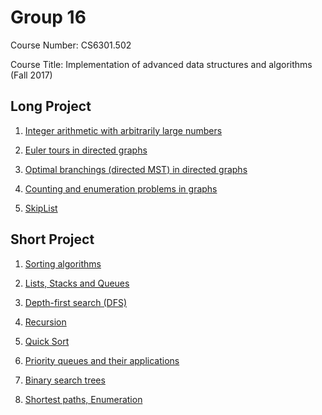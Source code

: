 Group 16
========

Course Number: CS6301.502

Course Title: Implementation of advanced data structures and algorithms (Fall 2017)

Long Project
------------

1.  [Integer arithmetic with arbitrarily large numbers](./lp1)

2.  [Euler tours in directed graphs](./lp2)

3.  [Optimal branchings (directed MST) in directed graphs](./lp3)

4.  [Counting and enumeration problems in graphs](./lp4)

5.  [SkipList](./lp5)

Short Project
-------------

1.  [Sorting algorithms](./sp1)

2.  [Lists, Stacks and Queues](./sp2)

3.  [Depth-first search (DFS)](./sp3)

4.  [Recursion](./sp4)

5.  [Quick Sort](./sp5)

6.  [Priority queues and their applications](./sp6)

7.  [Binary search trees](./sp7)

8.  [Shortest paths, Enumeration](./sp8)
